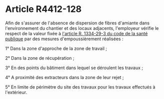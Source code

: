 # Article R4412-128

Afin de s'assurer de l'absence de dispersion de fibres d'amiante dans l'environnement du chantier et des locaux adjacents, l'employeur vérifie le respect de la valeur fixée à [l'article R. 1334-29-3 du code de la santé publique][1] par des mesures d'empoussièrement réalisées : 

1° Dans la zone d'approche de la zone de travail ; 

2° Dans la zone de récupération ; 

3° En des points du bâtiment dans lequel se déroulent les travaux ; 

4° A proximité des extracteurs dans la zone de leur rejet ; 

5° En limite de périmètre du site des travaux pour les travaux effectués à l'extérieur.

 [1]: /affichCodeArticle.do?cidTexte=LEGITEXT000006072665&idArticle=LEGIARTI000024117053&dateTexte=&categorieLien=cid